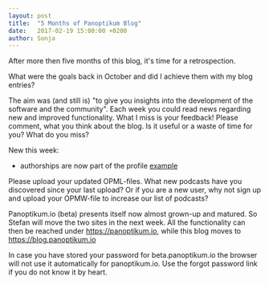 ```yaml
---
layout: post
title:  "5 Months of Panoptikum Blog"
date:   2017-02-19 15:00:00 +0200
author: Sonja
---
```


After more then five months of this blog, it's time for a retrospection.

What were the goals back in October and did I achieve them with my blog entries?

The aim was (and still is) "to give you insights into the development of the software and the community". Each week you could read news regarding new and improved functionality. What I miss is your feedback! Please comment, what you think about the blog. Is it useful or a waste of time for you? What do you miss?

New this week:
* authorships are now part of the profile [example](https://beta.panoptikum.io/meszner)

Please upload your updated OPML-files. What new podcasts have you discovered since your last upload?
Or if you are a new user, why not sign up and upload your OPMW-file to increase our list of podcasts?

Panoptikum.io (beta) presents itself now almost grown-up and matured. So Stefan will move the two sites in the next week. All the functionality can then be reached under https://panoptikum.io, while this blog moves to https://blog.panoptikum.io

In case you have stored your password for beta.panoptikum.io the browser will not use it automatically for panoptikum.io.
Use the forgot password link if you do not know it by heart.
